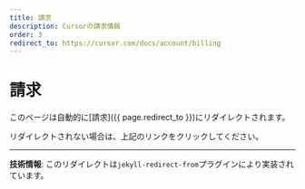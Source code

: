```yaml
---
title: 請求
description: Cursorの請求情報
order: 3
redirect_to: https://cursor.com/docs/account/billing
---
```


<!-- このページはJekyllのリダイレクトプラグインにより自動的にリダイレクトされます -->

# 請求

このページは自動的に[請求]({{ page.redirect_to }})にリダイレクトされます。

リダイレクトされない場合は、上記のリンクをクリックしてください。

---

**技術情報**: このリダイレクトは`jekyll-redirect-from`プラグインにより実装されています。

